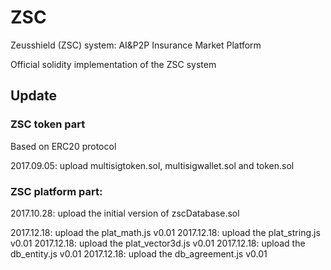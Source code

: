 # ZSC
Zeusshield (ZSC) system: AI&P2P Insurance Market Platform

Official solidity implementation of the ZSC system


## Update

### ZSC token part
Based on ERC20 protocol

2017.09.05: upload multisigtoken.sol, multisigwallet.sol and token.sol

### ZSC platform part:

2017.10.28: upload the initial version of zscDatabase.sol

2017.12.18: upload the plat_math.js v0.01
2017.12.18: upload the plat_string.js v0.01
2017.12.18: upload the plat_vector3d.js v0.01
2017.12.18: upload the db_entity.js v0.01
2017.12.18: upload the db_agreement.js v0.01

